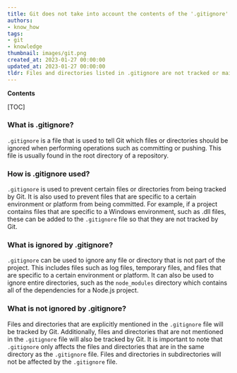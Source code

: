 ```yaml
---
title: Git does not take into account the contents of the '.gitignore' file
authors:
- know_how
tags:
- git
- knowledge
thumbnail: images/git.png
created_at: 2023-01-27 00:00:00
updated_at: 2023-01-27 00:00:00
tldr: Files and directories listed in .gitignore are not tracked or maintained by Git.
---
```


**Contents**

[TOC]

### What is .gitignore?

`.gitignore` is a file that is used to tell Git which files or directories should be ignored when performing operations such as committing or pushing. This file is usually found in the root directory of a repository.

### How is .gitignore used?

`.gitignore` is used to prevent certain files or directories from being tracked by Git. It is also used to prevent files that are specific to a certain environment or platform from being committed. For example, if a project contains files that are specific to a Windows environment, such as .dll files, these can be added to the `.gitignore` file so that they are not tracked by Git.

### What is ignored by .gitignore?

`.gitignore` can be used to ignore any file or directory that is not part of the project. This includes files such as log files, temporary files, and files that are specific to a certain environment or platform. It can also be used to ignore entire directories, such as the `node_modules` directory which contains all of the dependencies for a Node.js project.

### What is not ignored by .gitignore?

Files and directories that are explicitly mentioned in the `.gitignore` file will be tracked by Git. Additionally, files and directories that are not mentioned in the `.gitignore` file will also be tracked by Git. It is important to note that `.gitignore` only affects the files and directories that are in the same directory as the `.gitignore` file. Files and directories in subdirectories will not be affected by the `.gitignore` file.
